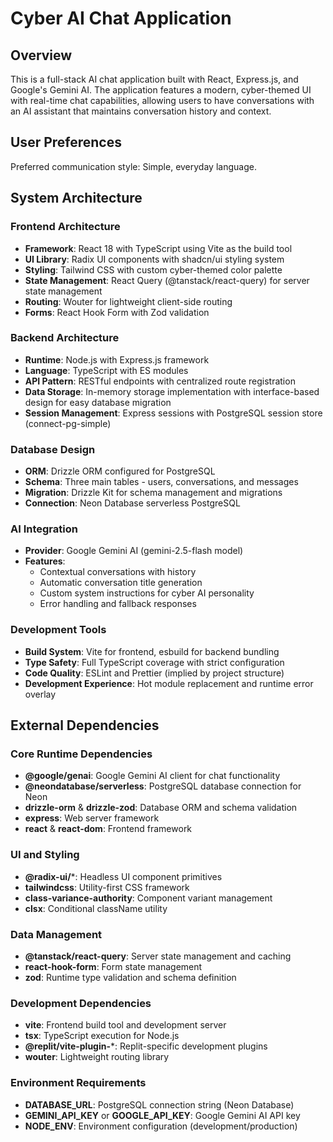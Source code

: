 # Cyber AI Chat Application

## Overview

This is a full-stack AI chat application built with React, Express.js, and Google's Gemini AI. The application features a modern, cyber-themed UI with real-time chat capabilities, allowing users to have conversations with an AI assistant that maintains conversation history and context.

## User Preferences

Preferred communication style: Simple, everyday language.

## System Architecture

### Frontend Architecture
- **Framework**: React 18 with TypeScript using Vite as the build tool
- **UI Library**: Radix UI components with shadcn/ui styling system
- **Styling**: Tailwind CSS with custom cyber-themed color palette
- **State Management**: React Query (@tanstack/react-query) for server state management
- **Routing**: Wouter for lightweight client-side routing
- **Forms**: React Hook Form with Zod validation

### Backend Architecture
- **Runtime**: Node.js with Express.js framework
- **Language**: TypeScript with ES modules
- **API Pattern**: RESTful endpoints with centralized route registration
- **Data Storage**: In-memory storage implementation with interface-based design for easy database migration
- **Session Management**: Express sessions with PostgreSQL session store (connect-pg-simple)

### Database Design
- **ORM**: Drizzle ORM configured for PostgreSQL
- **Schema**: Three main tables - users, conversations, and messages
- **Migration**: Drizzle Kit for schema management and migrations
- **Connection**: Neon Database serverless PostgreSQL

### AI Integration
- **Provider**: Google Gemini AI (gemini-2.5-flash model)
- **Features**: 
  - Contextual conversations with history
  - Automatic conversation title generation
  - Custom system instructions for cyber AI personality
  - Error handling and fallback responses

### Development Tools
- **Build System**: Vite for frontend, esbuild for backend bundling
- **Type Safety**: Full TypeScript coverage with strict configuration
- **Code Quality**: ESLint and Prettier (implied by project structure)
- **Development Experience**: Hot module replacement and runtime error overlay

## External Dependencies

### Core Runtime Dependencies
- **@google/genai**: Google Gemini AI client for chat functionality
- **@neondatabase/serverless**: PostgreSQL database connection for Neon
- **drizzle-orm** & **drizzle-zod**: Database ORM and schema validation
- **express**: Web server framework
- **react** & **react-dom**: Frontend framework

### UI and Styling
- **@radix-ui/***: Headless UI component primitives
- **tailwindcss**: Utility-first CSS framework
- **class-variance-authority**: Component variant management
- **clsx**: Conditional className utility

### Data Management
- **@tanstack/react-query**: Server state management and caching
- **react-hook-form**: Form state management
- **zod**: Runtime type validation and schema definition

### Development Dependencies
- **vite**: Frontend build tool and development server
- **tsx**: TypeScript execution for Node.js
- **@replit/vite-plugin-***: Replit-specific development plugins
- **wouter**: Lightweight routing library

### Environment Requirements
- **DATABASE_URL**: PostgreSQL connection string (Neon Database)
- **GEMINI_API_KEY** or **GOOGLE_API_KEY**: Google Gemini AI API key
- **NODE_ENV**: Environment configuration (development/production)